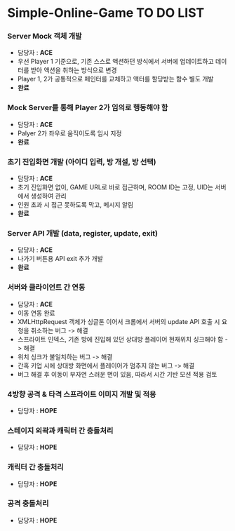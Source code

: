 # Simple-Online-Game TO DO LIST

### Server Mock 객체 개발
- 담당자 : **ACE**
- 우선 Player 1 기준으로, 기존 스스로 액션하던 방식에서 서버에 업데이트하고 데이터를 받아 액션을 취하는 방식으로 변경
- Player 1, 2가 공통적으로 페인터를 교체하고 액터를 할당받는 함수 별도 개발
- **완료**

### Mock Server를 통해 Player 2가 임의로 행동해야 함
- 담당자 : **ACE**
- Palyer 2가 좌우로 움직이도록 임시 지정
- **완료**

### 초기 진입화면 개발 (아이디 입력, 방 개설, 방 선택)
- 담당자 : **ACE**
- 초기 진입화면 없이, GAME URL로 바로 접근하며, ROOM ID는 고정, UID는 서버에서 생성하여 관리
- 인원 초과 시 접근 못하도록 막고, 메시지 알림
- **완료**

### Server API 개발 (data, register, update, exit)
- 담당자 : **ACE**
- 나가기 버튼용 API exit 추가 개발
- **완료**

### 서버와 클라이언트 간 연동
- 담당자 : **ACE**
- 이동 연동 완료
- XMLHttpRequest 객체가 싱글톤 이어서 크롬에서 서버의 update API 호출 시 요청을 취소하는 버그 -> 해결
- 스프라이트 인덱스, 기존 방에 진입해 있던 상대방 플레이어 현재위치 싱크해야 함 -> 해결
- 위치 싱크가 불일치하는 버그 -> 해결
- 간혹 키업 시에 상대방 화면에서 플레이어가 멈추지 않는 버그 -> 해결
- 버그 해결 후 이동이 부자연 스러운 면이 있음, 따라서 시간 기반 모션 적용 검토

### 4방향 공격 & 타격 스프라이트 이미지 개발 및 적용
- 담당자 : **HOPE**

### 스테이지 외곽과 캐릭터 간 충돌처리
- 담당자 : **HOPE**

### 캐릭터 간 충돌처리
- 담당자 : **HOPE**

### 공격 충돌처리
- 담당자 : **HOPE**

